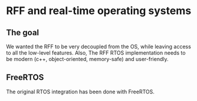 # RFF and real-time operating systems

## The goal

We wanted the RFF to be very decoupled from the OS, while leaving access to all the low-level features. Also, The RFF RTOS implementation needs to be modern (c++, object-oriented, memory-safe) and user-friendly.

## FreeRTOS

The original RTOS integration has been done with FreeRTOS.